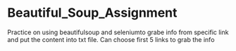 # Beautiful_Soup_Assignment
Practice on using beautifulsoup and seleniumto grabe info from specific link and put the content into txt file. Can choose first 5 links to grab the info
